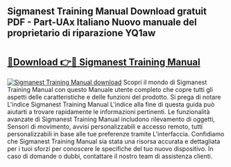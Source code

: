 ## Sigmanest Training Manual Download gratuit PDF - Part-UAx Italiano Nuovo manuale del proprietario di riparazione YQ1aw

# <h2><a href="http://df99luu.blite.top/?on=Sigmanest+Training+Manual">🔗Download 👉🔴 Sigmanest Training Manual</a></h2>

[![Sigmanest Training Manual download](https://i.imgur.com/lujVjoI.png)](http://df99luu.blite.top/?on=Sigmanest+Training+Manual)
Scopri il mondo di Sigmanest Training Manual con questo Manuale utente completo che copre tutti gli aspetti delle caratteristiche e delle funzioni del prodotto. Si prega di notare L'indice Sigmanest Training Manual L'indice alla fine di questa guida può aiutarti a trovare rapidamente le informazioni pertinenti. Le funzionalità avanzate di Sigmanest Training Manual includono rilevamento di oggetti, Sensori di movimento, avvisi personalizzabili e accesso remoto, tutti personalizzabili in base alle tue preferenze tramite L'interfaccia. Confidiamo che Sigmanest Training Manual sia stata una risorsa accurata e dettagliata per i tuoi sforzi per conoscere le specifiche del tuo nuovo dispositivo. In caso di domande o dubbi, contattare il nostro team di assistenza clienti.
